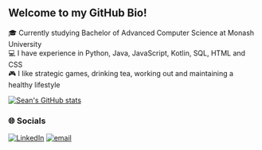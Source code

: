 ## Welcome to my GitHub Bio!
🎓 Currently studying Bachelor of Advanced Computer Science at Monash University <br/>
💻 I have experience in Python, Java, JavaScript, Kotlin, SQL, HTML and CSS <br/>
🎮 I like strategic games, drinking tea, working out and maintaining a healthy lifestyle <br/>

[![Sean's GitHub stats](https://github-readme-stats.vercel.app/api?username=scyxcarrot&theme=tokyonight)](https://github.com/anuraghazra/github-readme-stats)


### 🌐 Socials
[![LinkedIn](https://img.shields.io/badge/LinkedIn-%230077B5.svg?logo=linkedin&logoColor=white)](https://www.linkedin.com/in/sean-cheah-yi-xuan-25aa6333b/) [![email](https://img.shields.io/badge/Email-D14836?logo=gmail&logoColor=white)](mailto:seancheahyixuan@gmail.com) 
